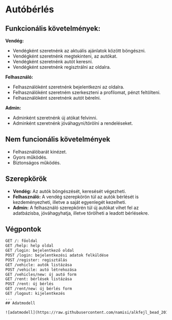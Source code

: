 # Autóbérlés

## Funkcionális követelmények:

**Vendég:**
* Vendégként szeretnénk az aktuális ajánlatok között böngészni.
* Vendégként szeretnénk megtekinteni, az autókat.
* Vendégként szeretnénk autót keresni.
* Vendégként szeretnénk regisztrálni az oldalra.

**Felhasználó:**
* Felhasználóként szeretnénk bejelentkezni az oldalra.
* Felhasználóként szeretném szerkeszteni a profilomat, pénzt feltölteni.
* Felhasználóként szeretnénk autót bérelni.

**Admin:**
* Adminként szeretnénk új atókat felvinni.
* Adminként szeretnénk jóváhagyni/törölni a rendeléseket.

## Nem funcionális követelmények
* Felhasználóbarát kinézet.
* Gyors működés.
* Biztonságos működés.

## Szerepkörök
* **Vendég:** Az autók böngészését, keresését végezheti.
* **Felhasználó:** A vendég szerepkörön túl az autók bérlését is kezdeményezheti, illetve a saját egyenlegét kezelheti.
* **Admin:** A felhasználó szerepkörén túl új autókat vihet fel az adatbázisba, jóváhagyhatja, illetve törölheti a leadott bérlésekre.

## Végpontok
```html
GET /: főoldal
GET /help: help oldal
GET /login: bejelentkező oldal
POST /login: bejelentkezési adatok felküldése
POST /register: regisztálás
GET /vehicle: autók listázása
POST /vehicle: autó létrehozása
GET /vehicles/new: új autó form
GET /rent: bérlések listázása
POST /rent: új bérlés
GET /rent/new: új bérlés form
GET /logout: kijelentkezés
...
## Adatmodell

![adatmodell](https://raw.githubusercontent.com/namisi/alkfejl_bead_2017/master/datamodell.png "adatmodell")
